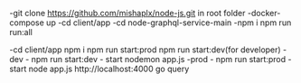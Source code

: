 -git clone https://github.com/mishaplx/node-js.git
in root folder -docker-compose up
-cd client/app
-cd node-graphql-service-main
-npm i
npm run run:all

-cd client/app
npm i
npm run start:prod
npm run start:dev(for developer)
-dev - npm run start:dev - start nodemon app.js
-prod - npm run start:prod - start node app.js
http://localhost:4000
go query